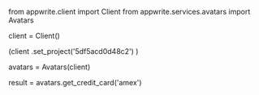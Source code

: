 from appwrite.client import Client
from appwrite.services.avatars import Avatars

client = Client()

(client
  .set_project('5df5acd0d48c2')
)

avatars = Avatars(client)

result = avatars.get_credit_card('amex')
